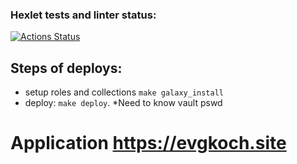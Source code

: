 ### Hexlet tests and linter status:
[![Actions Status](https://github.com/EvgeniyKoch/devops-for-programmers-project-76/workflows/hexlet-check/badge.svg)](https://github.com/EvgeniyKoch/devops-for-programmers-project-76/actions)

## Steps of deploys:
 - setup roles and collections ``make galaxy_install``
 - deploy: ``make deploy``. *Need to know vault pswd 

# Application https://evgkoch.site
